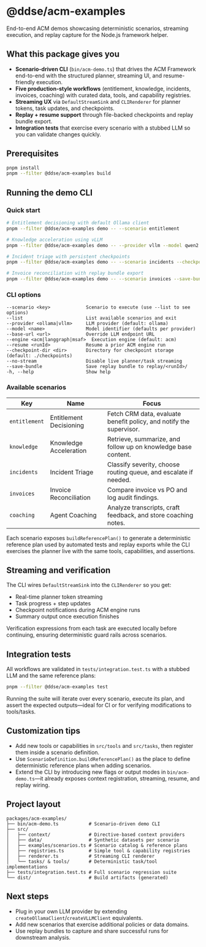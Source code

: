 # @ddse/acm-examples

End-to-end ACM demos showcasing deterministic scenarios, streaming execution, and replay capture for the Node.js framework helper.

## What this package gives you

- **Scenario-driven CLI** (`bin/acm-demo.ts`) that drives the ACM Framework end-to-end with the structured planner, streaming UI, and resume-friendly execution.
- **Five production-style workflows** (entitlement, knowledge, incidents, invoices, coaching) with curated data, tools, and capability registries.
- **Streaming UX** via `DefaultStreamSink` and `CLIRenderer` for planner tokens, task updates, and checkpoints.
- **Replay + resume support** through file-backed checkpoints and replay bundle export.
- **Integration tests** that exercise every scenario with a stubbed LLM so you can validate changes quickly.

## Prerequisites

```bash
pnpm install
pnpm --filter @ddse/acm-examples build
```

## Running the demo CLI

### Quick start

```bash
# Entitlement decisioning with default Ollama client
pnpm --filter @ddse/acm-examples demo -- --scenario entitlement

# Knowledge acceleration using vLLM
pnpm --filter @ddse/acm-examples demo -- --provider vllm --model qwen2.5:7b --scenario knowledge

# Incident triage with persistent checkpoints
pnpm --filter @ddse/acm-examples demo -- --scenario incidents --checkpoint-dir ./tmp/checkpoints

# Invoice reconciliation with replay bundle export
pnpm --filter @ddse/acm-examples demo -- --scenario invoices --save-bundle
```

### CLI options

```text
--scenario <key>             Scenario to execute (use --list to see options)
--list                       List available scenarios and exit
--provider <ollama|vllm>     LLM provider (default: ollama)
--model <name>               Model identifier (defaults per provider)
--base-url <url>             Override LLM endpoint URL
--engine <acm|langgraph|msaf>  Execution engine (default: acm)
--resume <runId>             Resume a prior ACM engine run
--checkpoint-dir <dir>       Directory for checkpoint storage (default: ./checkpoints)
--no-stream                  Disable live planner/task streaming
--save-bundle                Save replay bundle to replay/<runId>/
-h, --help                   Show help
```

### Available scenarios

| Key | Name | Focus |
| --- | ---- | ----- |
| `entitlement` | Entitlement Decisioning | Fetch CRM data, evaluate benefit policy, and notify the supervisor. |
| `knowledge` | Knowledge Acceleration | Retrieve, summarize, and follow up on knowledge base content. |
| `incidents` | Incident Triage | Classify severity, choose routing queue, and escalate if needed. |
| `invoices` | Invoice Reconciliation | Compare invoice vs PO and log audit findings. |
| `coaching` | Agent Coaching | Analyze transcripts, craft feedback, and store coaching notes. |

Each scenario exposes `buildReferencePlan()` to generate a deterministic reference plan used by automated tests and replay exports while the CLI exercises the planner live with the same tools, capabilities, and assertions.

## Streaming and verification

The CLI wires `DefaultStreamSink` into the `CLIRenderer` so you get:

- Real-time planner token streaming
- Task progress + step updates
- Checkpoint notifications during ACM engine runs
- Summary output once execution finishes

Verification expressions from each task are executed locally before continuing, ensuring deterministic guard rails across scenarios.

## Integration tests

All workflows are validated in `tests/integration.test.ts` with a stubbed LLM and the same reference plans:

```bash
pnpm --filter @ddse/acm-examples test
```

Running the suite will iterate over every scenario, execute its plan, and assert the expected outputs—ideal for CI or for verifying modifications to tools/tasks.

## Customization tips

- Add new tools or capabilities in `src/tools` and `src/tasks`, then register them inside a scenario definition.
- Use `ScenarioDefinition.buildReferencePlan()` as the place to define deterministic reference plans when adding scenarios.
- Extend the CLI by introducing new flags or output modes in `bin/acm-demo.ts`—it already exposes context registration, streaming, resume, and replay wiring.

## Project layout

```text
packages/acm-examples/
├── bin/acm-demo.ts           # Scenario-driven demo CLI
├── src/
│   ├── context/              # Directive-based context providers
│   ├── data/                 # Synthetic datasets per scenario
│   ├── examples/scenarios.ts # Scenario catalog & reference plans
│   ├── registries.ts         # Simple tool & capability registries
│   ├── renderer.ts           # Streaming CLI renderer
│   └── tasks/ & tools/       # Deterministic task/tool implementations
├── tests/integration.test.ts # Full scenario regression suite
└── dist/                     # Build artifacts (generated)
```

## Next steps

- Plug in your own LLM provider by extending `createOllamaClient`/`createVLLMClient` equivalents.
- Add new scenarios that exercise additional policies or data domains.
- Use replay bundles to capture and share successful runs for downstream analysis.
